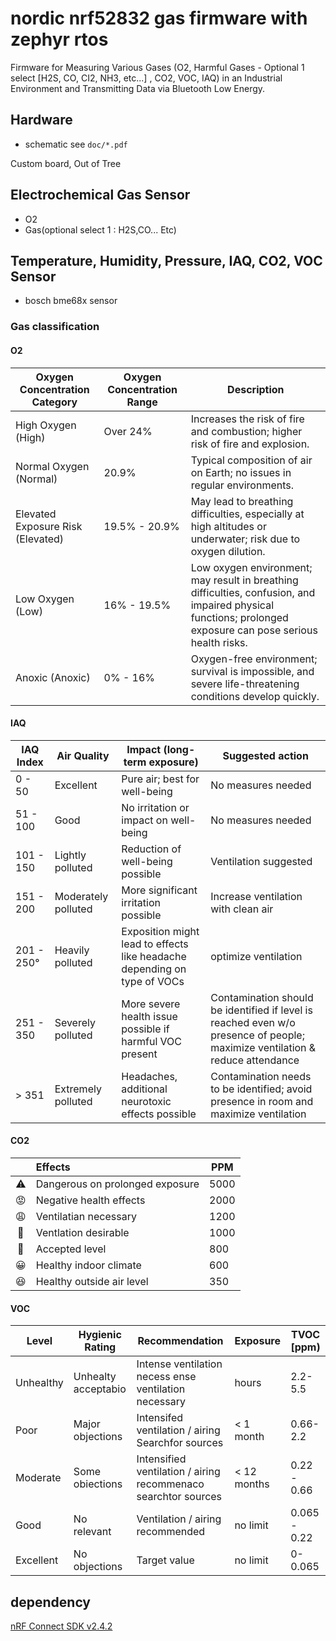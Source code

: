 # nordic nrf52832 gas firmware with zephyr rtos

Firmware for Measuring Various Gases (O2, Harmful Gases - Optional 1 select
[H2S, CO, CI2, NH3, etc...] , CO2, VOC, IAQ) in an Industrial Environment
and Transmitting Data via Bluetooth Low Energy.

## Hardware

- schematic see `doc/*.pdf`

Custom board, Out of Tree

## Electrochemical Gas Sensor

- O2
- Gas(optional select 1 : H2S,CO... Etc)

## Temperature, Humidity, Pressure, IAQ, CO2, VOC Sensor

- bosch bme68x sensor

### Gas classification

#### O2

| Oxygen Concentration Category     | Oxygen Concentration Range | Description                                                                                                                                                 |
| --------------------------------- | -------------------------- | ----------------------------------------------------------------------------------------------------------------------------------------------------------- |
| High Oxygen (High)                | Over 24%                   | Increases the risk of fire and combustion; higher risk of fire and explosion.                                                                               |
| Normal Oxygen (Normal)            | 20.9%                      | Typical composition of air on Earth; no issues in regular environments.                                                                                     |
| Elevated Exposure Risk (Elevated) | 19.5% - 20.9%              | May lead to breathing difficulties, especially at high altitudes or underwater; risk due to oxygen dilution.                                                |
| Low Oxygen (Low)                  | 16% - 19.5%                | Low oxygen environment; may result in breathing difficulties, confusion, and impaired physical functions; prolonged exposure can pose serious health risks. |
| Anoxic (Anoxic)                   | 0% - 16%                   | Oxygen-free environment; survival is impossible, and severe life-threatening conditions develop quickly.                                                    |

#### IAQ

| IAQ Index  | Air Quality         | Impact (long-term exposure)                                              | Suggested action                                                                                                             |
| ---------- | ------------------- | ------------------------------------------------------------------------ | ---------------------------------------------------------------------------------------------------------------------------- |
| 0 - 50     | Excellent           | Pure air; best for well-being                                            | No measures needed                                                                                                           |
| 51 - 100   | Good                | No irritation or impact on well-being                                    | No measures needed                                                                                                           |
| 101 - 150  | Lightly polluted    | Reduction of well-being possible                                         | Ventilation suggested                                                                                                        |
| 151 - 200  | Moderately polluted | More significant irritation possible                                     | Increase ventilation with clean air                                                                                          |
| 201 - 250° | Heavily polluted    | Exposition might lead to effects like headache depending on type of VOCs | optimize ventilation                                                                                                         |
| 251 - 350  | Severely polluted   | More severe health issue possible if harmful VOC present                 | Contamination should be identified if level is reached even w/o presence of people; maximize ventilation & reduce attendance |
| > 351      | Extremely polluted  | Headaches, additional neurotoxic effects possible                        | Contamination needs to be identified; avoid presence in room and maximize ventilation                                        |

#### CO2

|     | Effects                         | PPM  |
| :-: | :------------------------------ | ---- |
| ⚠️  | Dangerous on prolonged exposure | 5000 |
| 😡  | Negative health effects         | 2000 |
| 😩  | Ventilatian necessary           | 1200 |
| 🙁  | Ventlation desirable            | 1000 |
| 🙂  | Accepted level                  | 800  |
| 😀  | Healthy indoor climate          | 600  |
| 😆  | Healthy outside air level       | 350  |

#### VOC

| Level     | Hygienic Rating     | Recommendation                                                 | Exposure    | TVOC [ppm)   |
| --------- | ------------------- | -------------------------------------------------------------- | ----------- | ------------ |
| Unhealthy | Unhealty acceptabio | Intense ventilation necess ense ventilation necessary          | hours       | 2.2-5.5      |
| Poor      | Major objections    | Intensifed ventilation / airing Searchfor sources              | < 1 month   | 0.66-2.2     |
| Moderate  | Some obiections     | Intensified ventilation / airing recommenaco searchtor sources | < 12 months | 0.22 - 0.66  |
| Good      | No relevant         | Ventilation / airing recommended                               | no limit    | 0.065 - 0.22 |
| Excellent | No objections       | Target value                                                   | no limit    | 0-0.065      |

## dependency

[nRF Connect SDK v2.4.2](https://developer.nordicsemi.com/nRF_Connect_SDK/doc/2.4.2/nrf/index.html)

